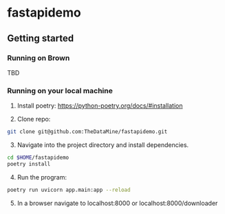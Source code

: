 # fastapidemo

## Getting started

### Running on Brown

TBD

### Running on your local machine

1. Install poetry: https://python-poetry.org/docs/#installation

2. Clone repo:

```bash
git clone git@github.com:TheDataMine/fastapidemo.git
```

3. Navigate into the project directory and install dependencies.

```bash
cd $HOME/fastapidemo
poetry install
```

4. Run the program:

```bash
poetry run uvicorn app.main:app --reload
```

5. In a browser navigate to localhost:8000 or localhost:8000/downloader